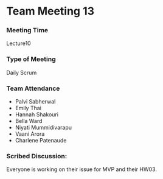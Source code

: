 # Team Meeting 13

### Meeting Time
Lecture10

### Type of Meeting
Daily Scrum

### Team Attendance
* Palvi Sabherwal
* Emily Thai
* Hannah Shakouri
* Bella Ward 
* Niyati Mummidivarapu
* Vaani Arora
* Charlene Patenaude

### Scribed Discussion:
Everyone is working on their issue for MVP and their HW03.
